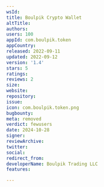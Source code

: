 ```yaml
---
wsId: 
title: Boulpik Crypto Wallet
altTitle: 
authors: 
users: 100
appId: com.boulpik.token
appCountry: 
released: 2022-09-11
updated: 2022-09-12
version: '1.4'
stars: 5
ratings: 
reviews: 2
size: 
website: 
repository: 
issue: 
icon: com.boulpik.token.png
bugbounty: 
meta: removed
verdict: fewusers
date: 2024-10-28
signer: 
reviewArchive: 
twitter: 
social: 
redirect_from: 
developerName: Boulpik Trading LLC
features: 

---
```


